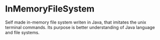 # InMemoryFileSystem
Self made in-memory file system writen in Java, that imitates the unix terminal commands. Its purpose is better understanding of Java language and file systems.
